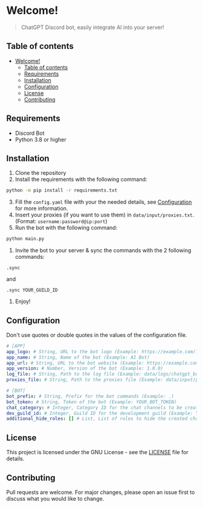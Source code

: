# Welcome!
 > ChatGPT Discord bot, easily integrate AI into your server!

## Table of contents
- [Welcome!](#welcome)
  - [Table of contents](#table-of-contents)
  - [Requirements](#requirements)
  - [Installation](#installation)
  - [Configuration](#configuration)
  - [License](#license)
  - [Contributing](#contributing)

## Requirements
- Discord Bot
- Python 3.8 or higher

## Installation
1. Clone the repository
2. Install the requirements with the following command:
```bash
python -m pip install -r requirements.txt
```
3. Fill the `config.yaml` file with your the needed details, see [Configuration](#configuration) for more information.
4. Insert your proxies (if you want to use them) in `data/input/proxies.txt`. (Format: `username:password@ip:port`)
5. Run the bot with the following command:
```bash
python main.py
```
1. Invite the bot to your server & sync the commands with the 2 following commands:
```
.sync
```
and
```
.sync YOUR_GUILD_ID
```
1. Enjoy!

## Configuration
Don't use quotes or double quotes in the values of the configuration file.
```yaml
# [APP]
app_logo: # String, URL to the bot logo (Example: https://example.com/logo.png)
app_name: # String, Name of the bot (Example: AI Bot)
app_url: # String, URL to the bot website (Example: https://example.com)
app_version: # Number, Version of the bot (Example: 1.0.0)
log_file: # String, Path to the log file (Example: data/logs/chatgpt_bot.log)
proxies_file: # String, Path to the proxies file (Example: data/input/proxies.txt)

# [BOT]
bot_prefix: # String, Prefix for the bot commands (Example: .)
bot_token: # String, Token of the bot (Example: YOUR_BOT_TOKEN)
chat_category: # Integer, Category ID for the chat channels to be created (Example: YOUR_CATEGORY_ID)
dev_guild_id: # Integer, Guild ID for the development guild (Example: YOUR_GUILD_ID)
additional_hide_roles: [] # List, List of roles to hide the created channels from (Example: [ROLE_ID_1, ROLE_ID_2])
```

## License
This project is licensed under the GNU License - see the [LICENSE](LICENSE) file for details.

## Contributing
Pull requests are welcome. For major changes, please open an issue first to discuss what you would like to change.